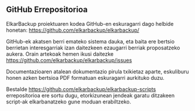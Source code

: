 ## GitHub Errepositorioa

ElkarBackup proiektuaren kodea GitHub-en eskuragarri dago helbide honetan:   https://github.com/elkarbackup/elkarbackup/

GitHub-ek akatsen berri emateko sistema dauka, eta baita ere bertsio berrietan interesgarriak izan daitezkeen ezaugarri berriak proposatzeko aukera. Orain artekoak hemen ikusi daitezke https://github.com/elkarbackup/elkarbackup/issues

Documentazioaren atalean dokumentazio pirula txikietaz aparte, eskuliburu honen azken bertsioa PDF formatuan eskuragarri aurkituko duzu.

Bestalde https://github.com/elkarbackup/elkarbackup-scripts errepositorioa ere sortu dugu, etorkizunean jendeak garatu ditzakeen script-ak elkarbanatzeko gune moduan erabiltzeko.
